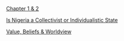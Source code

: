 [Chapter 1 & 2](GNS%20105/Chapter%201%20&%202.md)

[Is Nigeria a Collectivist or Individualistic State](GNS%20105/Is%20Nigeria%20a%20Collectivist%20or%20Individualistic%20State.md)

[Value, Beliefs & Worldview](GNS%20105/Value,%20Beliefs%20&%20Worldview.md)
